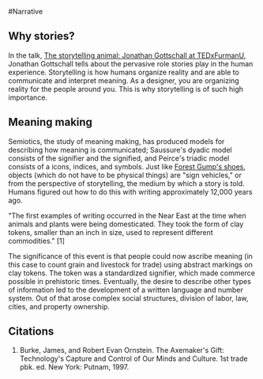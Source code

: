 #Narrative

## Why stories?
In the talk, [The storytelling animal: Jonathan Gottschall at TEDxFurmanU](https://www.youtube.com/watch?v=Vhd0XdedLpY), Jonathan Gottschall tells about the pervasive role stories play in the human experience. Storytelling is how humans organize reality and are able to communicate and interpret meaning. As a designer, you are organizing reality for the people around you. This is why storytelling is of such high importance.

## Meaning making

Semiotics, the study of meaning making, has produced models for describing how meaning is communicated; Saussure's dyadic model consists of the signifier and the signified, and Peirce's triadic model consists of a icons, indices, and symbols. Just like [Forest Gump's shoes](https://www.youtube.com/watch?v=egkrxkiUnoo), objects (which do not have to be physical things) are "sign vehicles," or from the perspective of storytelling, the medium by which a story is told. Humans figured out how to do this with writing approximately 12,000 years ago.

"The first examples of writing occurred in the Near East at the time when animals and plants were being domesticated. They took the form of clay tokens, smaller than an inch in size, used to represent different commodities." [1]

The significance of this event is that people could now ascribe meaning (in this case to count grain and livestock for trade) using abstract markings on clay tokens. The token was a standardized signifier, which made commerce possible in prehistoric times. Eventually, the desire to describe other types of information led to the development of a written language and number system. Out of that arose complex social structures, division of labor, law, cities, and property ownership.

## Citations
1. Burke, James, and Robert Evan Ornstein. The Axemaker's Gift: Technology's Capture and Control of Our Minds and Culture. 1st trade pbk. ed. New York: Putnam, 1997.